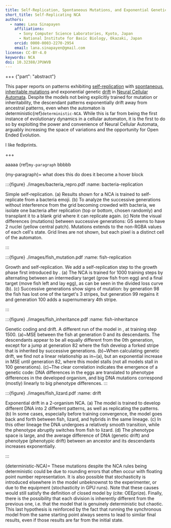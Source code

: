 ```yaml
---
title: Self-Replication, Spontaneous Mutations, and Exponential Genetic Drift in Neural Cellular Automata
short_title: Self-Replicating NCA
authors:
  - name: Lana Sinapayen 
    affiliations:
      - Sony Computer Science Laboratories, Kyoto, Japan
      - National Institute for Basic Biology, Okazaki, Japan
    orcid: 0000-0003-2270-2954
    email: lana.sinapayen@gmail.com
license: CC-BY-4.0
keywords: NCA
doi: 10.32388/JPUWVB
---
```



+++ {"part": "abstract"}

This paper reports on patterns exhibiting [self-replication](#bacteria-replication) with [spontaneous](#fish-replication), [inheritable mutations](#fish-inheritance) and exponential genetic [drift](#drift) in [Neural Cellular Automata](doi:10.23915/distill.00023). Despite the models not being explicitly trained for mutation or inheritability, the descendant patterns exponentially drift away from ancestral patterns, even when the automaton is deterministic{ref}`deterministic-NCA`. While this is far from being the first instance of evolutionary dynamics in a cellular automaton, it is the first to do so by exploiting the power and convenience of Neural Cellular Automata, arguably increasing the space of variations and the opportunity for Open Ended Evolution.


I like fediprints[](https://lanasina.github.io/FederatedMimosa/).

+++

aaaaa {ref}`my-paragraph` bbbbb

(my-paragraph)=
what does this do does it become a hover block


:::{figure} ./images/bacteria_repro.pdf
:name: bacteria-replication

Simple self-replication. (a) Results shown for a NCA is trained to self-replicate from a bacteria emoji. (b) To analyze the successive generations without interference from the grid becoming crowded with bacteria, we isolate one bacteria after replication (top or bottom, chosen randomly) and transplant it to a blank grid where it can replicate again. (c) Note the visual differences (mutations) between successive generations: G5 seems to have 2 nuclei (yellow central patch). Mutations extends to the non-RGBA values of each cell's state. Grid lines are not shown, but each pixel is a distinct cell of the automaton.

:::



:::{figure} ./images/fish_mutation.pdf
:name: fish-replication


Growth and self-replication. We add a self-replication step to the growth phase first introduced by [](doi:10.23915/distill.00023). (a) The NCA is trained for 1000 training steps by alternating between an intermediary target (grow fish from egg) and a final target (move fish left and lay egg), as can be seen in the divided loss curve (b). (c) Successive generations show signs of mutation: by generation 98 the fish has lost one of the target's 3 stripes, but generation 99 regains it and generation 100 adds a supernumerary 4th stripe.

:::


:::{figure} ./images/fish_inheritance.pdf
:name: fish-inheritance

Genetic coding and drift. A different run of the model in [](#fish-replication), at training step 1500. (a)~MSE between the fish at generation 0 and its descendants. The descendants appear to be all equally different from the 0th generation, except for a jump at generation 82 where the fish develop a forked stripe that is inherited by successive generations. (b)~When calculating genetic drift, we find not a linear relationship as in~(a), but an exponential increase in MSE until generation 82, where this model stalls (not all models stall in 100 generations). (c)~The clear correlation indicates the emergence of a genetic code: DNA differences in the eggs are translated to phenotype differences in the developed organism, and big DNA mutations correspond (mostly) linearly to big phenotype differences.
:::



:::{figure} ./images/fish_lizard.pdf
:name: drift

Exponential drift in a 2-organism NCA. (a) The model is trained to develop different DNA into 2 different patterns, as well as replicating the patterns. (b) In some cases, especially before training convergence, the model goes back and forth between fish, lizard, and hybrids in the same lineage. (c) In this other lineage the DNA undergoes a relatively smooth transition, while the phenotype abruptly switches from fish to lizard. (d) The phenotype space is large, and the average difference of DNA (genetic drift) and phenotype (phenotypic drift) between an ancestor and its descendants increases exponentially.

:::


(deterministic-NCA)=
These mutations despite the NCA rules being deterministic could be due to rounding errors that often occur with floating point number representation.
It is also possible that stochasticity is introduced elsewhere in the model unbeknownst to the experimenter, or due to the equipment (stochasticity in GPU runs). Note that these causes would still satisfy the definition of closed model by (cite: OEEprize). Finally, there is the possibility that each division is inherently different from the previous one, i.e. that the model that is genuinely deterministic but chaotic. This last hypothesis is reinforced by the fact that running the synchronous model from the same starting point always seems to lead to similar final results, even if those results are far from the initial state.
